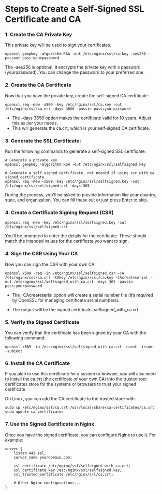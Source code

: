 # Steps to Create a Self-Signed SSL Certificate and CA

### 1. Create the CA Private Key
This private key will be used to sign your certificates.
```
openssl genpkey -algorithm RSA -out /etc/nginx/ssl/ca.key -aes256 -passout pass:yourpassword
```
The -aes256 is optional; it encrypts the private key with a password (yourpassword). You can change the password to your preferred one.

### 2. Create the CA Certificate
Now that you have the private key, create the self-signed CA certificate:
```
openssl req -new -x509 -key /etc/nginx/ssl/ca.key -out /etc/nginx/ssl/ca.crt -days 3650 -passin pass:yourpassword
```
* The -days 3650 option makes the certificate valid for 10 years. Adjust this as per your needs.
* This will generate the ca.crt, which is your self-signed CA certificate.

### 3. Generate the SSL Certificate:
Run the following commands to generate a self-signed SSL certificate:
```
# Generate a private key
openssl genpkey -algorithm RSA -out /etc/nginx/ssl/selfsigned.key

# Generate a self-signed certificate, not needed if using csr with ca signed certificate.
openssl req -new -x509 -key /etc/nginx/ssl/selfsigned.key -out /etc/nginx/ssl/selfsigned.crt -days 365
```
During the process, you'll be asked to provide information like your country, state, and organization. You can fill these out or just press Enter to skip.

### 4. Create a Certificate Signing Request (CSR)
```
openssl req -new -key /etc/nginx/ssl/selfsigned.key -out /etc/nginx/ssl/selfsigned.csr

```
  You'll be prompted to enter the details for the certificate. These should match the intended values for the certificate you want to sign.

### 4. Sign the CSR Using Your CA
Now you can sign the CSR with your own CA:
```
openssl x509 -req -in /etc/nginx/ssl/selfsigned.csr -CA /etc/nginx/ssl/ca.crt -CAkey /etc/nginx/ssl/ca.key -CAcreateserial -out /etc/nginx/ssl/selfsigned_with_ca.crt -days 365 -passin pass:yourpassword
```
* The -CAcreateserial option will create a serial number file (it’s required by OpenSSL for managing certificate serial numbers).

* The output will be the signed certificate, selfsigned_with_ca.crt.

### 5. Verify the Signed Certificate
You can verify that the certificate has been signed by your CA with the following command:
```
openssl x509 -in /etc/nginx/ssl/selfsigned_with_ca.crt -noout -issuer -subject
```

### 6. Install the CA Certificate
If you plan to use this certificate for a system or browser, you will also need to install the ca.crt (the certificate of your own CA) into the trusted root certificates store for the systems or browsers to trust your signed certificate.

On Linux, you can add the CA certificate to the trusted store with:
```
sudo cp /etc/nginx/ssl/ca.crt /usr/local/share/ca-certificates/ca.crt
sudo update-ca-certificates
```
### 7. Use the Signed Certificate in Nginx
Once you have the signed certificate, you can configure Nginx to use it. For example:

```
server {
    listen 443 ssl;
    server_name yourdomain.com;

    ssl_certificate /etc/nginx/ssl/selfsigned_with_ca.crt;
    ssl_certificate_key /etc/nginx/ssl/selfsigned.key;
    ssl_trusted_certificate /etc/nginx/ssl/ca.crt;

    # Other Nginx configurations...
}
```
